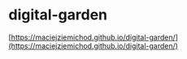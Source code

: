 # digital-garden
[https://maciejziemichod.github.io/digital-garden/](https://maciejziemichod.github.io/digital-garden/)
